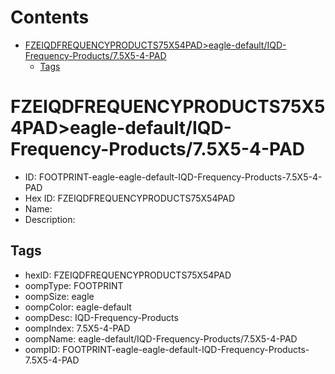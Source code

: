 



Contents
========

* [FZEIQDFREQUENCYPRODUCTS75X54PAD>eagle-default/IQD-Frequency-Products/7.5X5-4-PAD](#fzeiqdfrequencyproducts75x54padeagle-defaultiqd-frequency-products75x5-4-pad)
	* [Tags](#tags)

# FZEIQDFREQUENCYPRODUCTS75X54PAD>eagle-default/IQD-Frequency-Products/7.5X5-4-PAD

- ID: FOOTPRINT-eagle-eagle-default-IQD-Frequency-Products-7.5X5-4-PAD
- Hex ID: FZEIQDFREQUENCYPRODUCTS75X54PAD
- Name: 
- Description: 

## Tags

- hexID: FZEIQDFREQUENCYPRODUCTS75X54PAD
- oompType: FOOTPRINT
- oompSize: eagle
- oompColor: eagle-default
- oompDesc: IQD-Frequency-Products
- oompIndex: 7.5X5-4-PAD
- oompName: eagle-default/IQD-Frequency-Products/7.5X5-4-PAD
- oompID: FOOTPRINT-eagle-eagle-default-IQD-Frequency-Products-7.5X5-4-PAD
